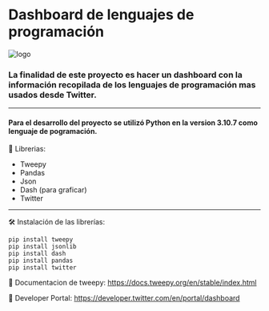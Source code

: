 # Dashboard de lenguajes de programación

![logo](https://user-images.githubusercontent.com/79603843/200008040-4c7823b6-8723-4a89-aaa5-081b3c8df86b.jpg)

### La finalidad de este proyecto es hacer un dashboard con la información recopilada de los lenguajes de programación mas usados desde Twitter.

---
#### Para el desarrollo del proyecto se utilizó Python en la version 3.10.7 como lenguaje de pogramación.

📖 Librerias: 
 - Tweepy
 - Pandas
 - Json
 - Dash (para graficar)
 - Twitter
---

🛠️ Instalación de las librerías: 
```
pip install tweepy
pip install jsonlib
pip install dash
pip install pandas
pip install twitter
```

 
📌 Documentacion de tweepy:  https://docs.tweepy.org/en/stable/index.html
 
📌 Developer Portal:  https://developer.twitter.com/en/portal/dashboard
 
 
 
